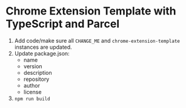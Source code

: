 # Chrome Extension Template with TypeScript and Parcel
1. Add code/make sure all `CHANGE_ME` and `chrome-extension-template` instances are updated.
2. Update package.json:
	- name
	- version
	- description
	- repository
	- author
	- license
3. `npm run build`
